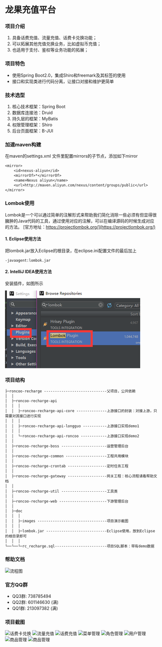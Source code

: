 # 龙果充值平台

### 项目介绍
1. 具备话费充值、流量充值、话费卡兑换功能；
2. 可以拓展其他充值兑换业务，比如虚拟币充值；
3. 也适用于支付、鉴权等业务功能的拓展；

### 项目特色
* 使用Spring Boot2.0，集成Shiro和freemark及其标签的使用
* 接口和实现类进行代码分离，让接口对接和维护更简单

### 技术选型
1. 核心技术框架：Spring Boot
2. 数据库连接池：Druid
3. 持久层的框架：MyBatis
4. 权限管理框架：Shiro
5. 后台页面框架：B-JUI

### 加速maven构建
在maven的settings.xml 文件里配置mirrors的子节点，添加如下mirror
```
<mirror>
    <id>nexus-aliyun</id>
    <mirrorOf>*</mirrorOf>
    <name>Nexus aliyun</name>
    <url>http://maven.aliyun.com/nexus/content/groups/public</url>
</mirror>
```

### Lombok使用
Lombok是一个可以通过简单的注解形式来帮助我们简化消除一些必须有但显得很臃肿的Java代码的工具，通过使用对应的注解，可以在编译源码的时候生成对应的方法。
[官方地址：https://projectlombok.org/](https://projectlombok.org/)

#### 1. Eclipse使用方法
把lombok.jar放入Eclipse的根目录，在eclipse.ini配置文件的最后加上
```
-javaagent:lombok.jar 
```

#### 2. IntelliJ IDEA使用方法
安装插件，如图所示

![流程图](/doc/images/lombok1.png)

### 项目结构

```
├─roncoo-recharge -----------------------------父项目，公共依赖
│  │
│  ├─roncoo-recharge-api
│  │  │
│  │  ├─roncoo-recharge-api-core --------------上游接口的封装：对接上游，只需要对其接口进行实现
│  │  │
│  │  ├─roncoo-recharge-api-longguo -----------上游接口实现demo1
│  │  │
│  │  └─roncoo-recharge-api-roncoo ------------上游接口实现demo2
│  │
│  ├─roncoo-recharge-boss ---------------------运营管理后台
│  │
│  ├─roncoo-recharge-common -------------------工程共用模块
│  │
│  ├─roncoo-recharge-crontab ------------------定时任务工程
│  │
│  ├─roncoo-recharge-gateway ------------------网关工程：核心流程请看帮助文档
│  │
│  ├─roncoo-recharge-util ---------------------工具类
│  │
│  ├─roncoo-recharge-web ----------------------下游管理后台
│  │
│  ├─doc
│  │  │
│  │  ├─images --------------------------------项目演示截图
│  │  │
│  │  ├─lombok.jar ----------------------------Eclipse使用，放到Eclipse的根目录即可
│  │  │
└──└──└─rc_recharge.sql------------------------项目SQL脚本：带有demo数据
```

### 帮助文档
![流程图](/doc/images/90.png)

### 官方QQ群
* QQ3群: 738785494
* QQ2群: 601146630 (满)
* QQ1群: 213097382 (满)

### 项目截图
![话费卡兑换](/doc/images/1.png)
![流量充值](/doc/images/2.png)
![话费充值](/doc/images/3.png)
![菜单管理](/doc/images/4.png)
![角色管理](/doc/images/5.png)
![用户管理](/doc/images/6.png)
![商品管理](/doc/images/7.png)
![商品管理](/doc/images/8.png)
